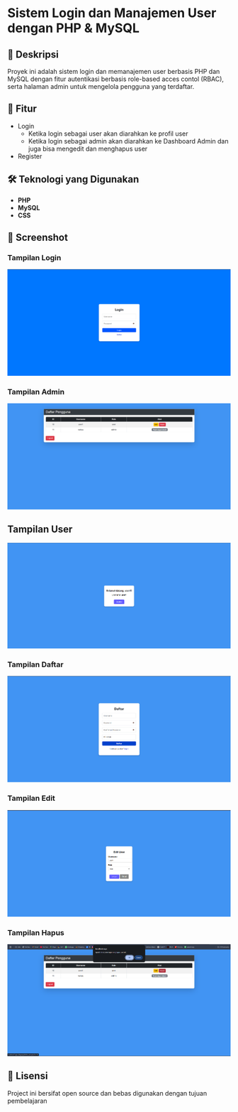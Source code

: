 # Sistem Login dan Manajemen User dengan PHP & MySQL

## 📌 Deskripsi
Proyek ini adalah sistem login dan memanajemen user berbasis PHP dan MySQL dengan fitur autentikasi berbasis role-based acces contol (RBAC), serta halaman admin untuk mengelola pengguna yang terdaftar.
      
## 🎯 Fitur
- Login
  - Ketika login sebagai user akan diarahkan ke profil user
  - Ketika login sebagai admin akan diarahkan ke Dashboard Admin dan juga bisa mengedit dan menghapus user
- Register

## 🛠️ Teknologi yang Digunakan
- **PHP**
- **MySQL**
- **CSS**

## 📸 Screenshot
### Tampilan Login
![](Hasil/login.png)

### Tampilan Admin
![](Hasil/admin.png)

## Tampilan User
![](Hasil/user.png)

### Tampilan Daftar
![](Hasil/daftar.png)

### Tampilan Edit
![](Hasil/edit.png)

### Tampilan Hapus
![](Hasil/hapus.png)

## 📜 Lisensi
Project ini bersifat open source dan bebas digunakan dengan tujuan pembelajaran
